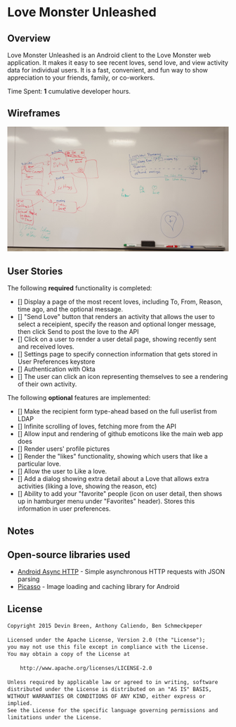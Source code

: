 # Love Monster Unleashed

## Overview

Love Monster Unleashed is an Android client to the Love Monster web
application. It makes it easy to see recent loves, send love, and view
activity data for individual users. It is a fast, convenient, and fun
way to show appreciation to your friends, family, or co-workers.

Time Spent: **1** cumulative developer hours.

## Wireframes

![img/wireframe_sketches.jpg](img/wireframe_sketches.jpg)

## User Stories

The following **required** functionality is completed:

* [] Display a page of the most recent loves, including To, From,
  Reason, time ago, and the optional message.
* [] "Send Love" button that renders an activity that allows the user to
  select a receipient, specify the reason
and optional longer message, then click Send to post the love to the API 
* [] Click on a user to render a user detail page, showing recently sent
  and received loves.
* [] Settings page to specify connection information that gets stored in
  User Preferences keystore
* [] Authentication with Okta
* [] The user can click an icon representing themselves to see a
  rendering of their own activity.

The following **optional** features are implemented:
* [] Make the recipient form type-ahead based on the full userlist from LDAP
* [] Infinite scrolling of loves, fetching more from the API
* [] Allow input and rendering of github emoticons like the main web app does
* [] Render users' profile pictures
* [] Render the "likes" functionality, showing which users that like a particular love.
* [] Allow the user to Like a love.
* [] Add a dialog showing extra detail about a Love that allows extra activities (liking a love, showing the reason, etc)
* [] Ability to add your "favorite" people (icon on user detail, then shows up in hamburger menu under "Favorites" header). Stores this information in user preferences.

## Notes

## Open-source libraries used

- [Android Async HTTP](https://github.com/loopj/android-async-http) - Simple asynchronous HTTP requests with JSON parsing
- [Picasso](http://square.github.io/picasso/) - Image loading and caching library for Android

## License

    Copyright 2015 Devin Breen, Anthony Caliendo, Ben Schmeckpeper

    Licensed under the Apache License, Version 2.0 (the "License");
    you may not use this file except in compliance with the License.
    You may obtain a copy of the License at

        http://www.apache.org/licenses/LICENSE-2.0

    Unless required by applicable law or agreed to in writing, software
    distributed under the License is distributed on an "AS IS" BASIS,
    WITHOUT WARRANTIES OR CONDITIONS OF ANY KIND, either express or implied.
    See the License for the specific language governing permissions and
    limitations under the License.
